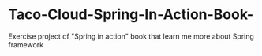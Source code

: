 # Taco-Cloud-Spring-In-Action-Book-
Exercise project of "Spring in action" book that learn me more about Spring framework
